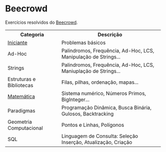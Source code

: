 # Beecrowd

Exercícios resolvidos do <a href='https://www.beecrowd.com.br/judge/pt'>Beecrowd</a>. 

<table>
  <tr> 
    <th>Categoria</th>
    <th>Descrição</th>
  </tr>

  <tr>
    <td><a href='https://github.com/Lebackrobot/beecrowd/tree/main/beginner'>Iniciante</a></td>
    <td>Problemas básicos</td>
  </tr>

  <tr>
    <td>Ad-Hoc</td>
    <td> Palindromos, Frequência, Ad-Hoc, LCS, Manipulação de Strings... </td>
  </tr>

  <tr>
    <td>Strings</td>
    <td>Palindromos, Frequência, Ad-Hoc, LCS, Maniuplação de Strings...</td>
  </tr>

  <tr>
    <td>Estruturas e Bibliotecas</td>
    <td>Filas, pilhas, ordenação, mapas...</td>
  </tr>

  <tr>
    <td><a href='https://github.com/Lebackrobot/beecrowd/tree/main/math'>Matemática</a></td>
    <td>Sistema numérico, Números Primos, BigInteger...</td>
  </tr>

  <tr>
    <td>Paradigmas</td>
    <td>Programação Dinâmica, Busca Binária, Gulosos, Backtracking</td>
  </tr>

  <tr>
    <td>Geometria Computacional</td>
    <td>Pontos e Linhas, Polígonos</td>
  </tr>

  <tr>
    <td>SQL</td>
    <td>Linguagem de Consulta: Seleção Inserção, Atualização, Criação</td>
  </tr>
</table>
